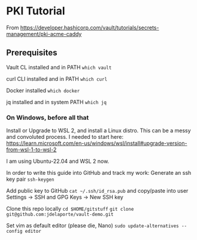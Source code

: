# PKI Tutorial
From https://developer.hashicorp.com/vault/tutorials/secrets-management/pki-acme-caddy

## Prerequisites
Vault CL installed and in PATH
`which vault`

curl CLI installed and in PATH
`which curl`

Docker installed
`which docker`

jq installed and in system PATH
`which jq`

### On Windows, before all that
Install or Upgrade to WSL 2, and install a Linux distro. 
This can be a messy and convoluted process. I needed to start here: https://learn.microsoft.com/en-us/windows/wsl/install#upgrade-version-from-wsl-1-to-wsl-2

I am using Ubuntu-22.04 and WSL 2 now.

In order to write this guide into GitHub and track my work:
Generate an ssh key pair
`ssh-keygen`

Add public key to GitHub
`cat ~/.ssh/id_rsa.pub` and copy/paste into user Settings -> SSH and GPG Keys -> New SSH key

Clone this repo locally
`cd $HOME/gitstuff`
`git clone git@github.com:jdelaporte/vault-demo.git`

Set vim as default editor (please die, Nano)
`sudo update-alternatives --config editor`

